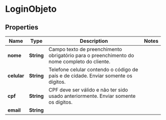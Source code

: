 

# LoginObjeto

## Properties

Name | Type | Description | Notes
------------ | ------------- | ------------- | -------------
**nome** | **String** | Campo texto de preenchimento obrigatório para o preenchimento do nome completo do cliente. | 
**celular** | **String** | Telefone celular contendo o código de país e de cidade. Enviar somente os dígitos. | 
**cpf** | **String** | CPF deve ser válido e não ter sido usado anteriormente. Enviar somente os dígitos. | 
**email** | **String** |  | 




